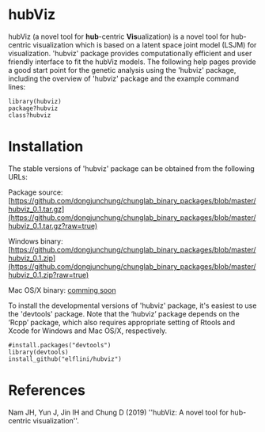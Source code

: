 # hubViz
<!--
hubViz: A Novel Tool for Hub-centric Visualization
-->

hubViz (a novel tool for **hub**-centric **Vis**ualization) is a novel tool for hub-centric visualization which is based on a latent space joint model (LSJM) for visualization.
'hubviz' package provides computationally efficient and user friendly interface to fit the hubViz models. 
The following help pages provide a good start point for the genetic analysis using the 'hubviz' package, including the overview of 'hubviz' package and the example command lines:

```
library(hubviz)
package?hubviz
class?hubviz
```

Installation
============ 

The stable versions of 'hubviz' package can be obtained from the following URLs:

Package source: [https://github.com/dongjunchung/chunglab_binary_packages/blob/master/hubviz_0.1.tar.gz](https://github.com/dongjunchung/chunglab_binary_packages/blob/master/hubviz_0.1.tar.gz?raw=true)

Windows binary: [https://github.com/dongjunchung/chunglab_binary_packages/blob/master/hubviz_0.1.zip](https://github.com/dongjunchung/chunglab_binary_packages/blob/master/hubviz_0.1.zip?raw=true)

Mac OS/X binary: [comming soon](https://)

To install the developmental versions of 'hubviz' package, it's easiest to use the 'devtools' package. Note that the ‘hubviz’ package depends on the ‘Rcpp’ package, which also requires appropriate setting of Rtools and Xcode for Windows and Mac OS/X, respectively.

```
#install.packages("devtools")
library(devtools)
install_github("elflini/hubviz")
```

References
==========
Nam JH, Yun J, Jin IH and Chung D (2019) ''hubViz: A novel tool for hub-centric visualization''.
